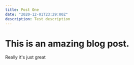 ```yaml
---
title: Post One
date: "2020-12-01T23:29:00Z"
description: Test description
---
```


# This is an amazing blog post.

Really it's just great
